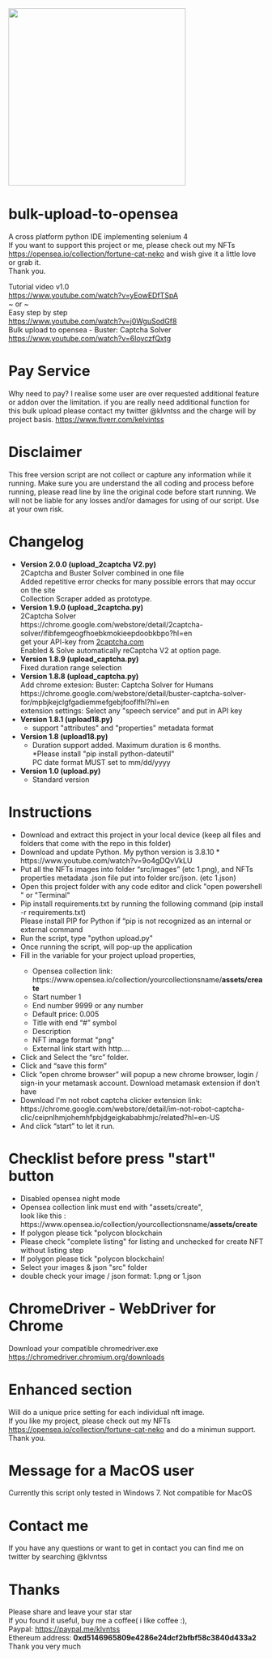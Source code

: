 <img src="src/images/fortune-cat-neko.png" width="350">

# bulk-upload-to-opensea
A cross platform python IDE implementing selenium 4<BR>
If you want to support this project or me, please check out my NFTs <BR>
https://opensea.io/collection/fortune-cat-neko and wish give it a little love or grab it.<BR>
Thank you.

  Tutorial video v1.0<BR>
  https://www.youtube.com/watch?v=yEowEDfTSpA<BR>
  ~ or ~<BR>
  Easy step by step<BR>
  https://www.youtube.com/watch?v=j0WguSodGf8<BR>
  Bulk upload to opensea - Buster: Captcha Solver<BR>
  https://www.youtube.com/watch?v=6IoyczfQxtg<BR>
  

# Pay Service
  Why need to pay? I realise some user are over requested additional feature or addon over the limitation.
  if you are really need additional function for this bulk upload please contact my twitter @klvntss and the charge will by project basis. https://www.fiverr.com/kelvintss

# Disclaimer
  This free version script are not collect or capture any information while it running.
  Make sure you are understand the all coding and process before running, please read line by line the original code before start running.
  We will not be liable for any losses and/or damages for using of our script. Use at your own risk.
  
# Changelog
  <ul>
    <li><b>Version 2.0.0 (upload_2captcha V2.py)</b><BR>
       2Captcha and Buster Solver combined in one file<BR>
       Added repetitive error checks for many possible errors that may occur on the site<BR>
       Collection Scraper added as prototype.
      </li>
      <li><b>Version 1.9.0 (upload_2captcha.py)</b><BR>
       2Captcha Solver<BR>
       https://chrome.google.com/webstore/detail/2captcha-solver/ifibfemgeogfhoebkmokieepdoobkbpo?hl=en<BR>
        get your API-key from <a href="https://2captcha.com?from=13605454" target="_blank">2captcha.com</a><BR>
        Enabled & Solve automatically reCaptcha V2 at option page.
      </li>
      <li><b>Version 1.8.9 (upload_captcha.py)</b><BR>
       Fixed duration range selection
      </li>
    <li><b>Version 1.8.8 (upload_captcha.py)</b><BR>
        Add chrome extesion: Buster: Captcha Solver for Humans<BR>
        https://chrome.google.com/webstore/detail/buster-captcha-solver-for/mpbjkejclgfgadiemmefgebjfooflfhl?hl=en<BR>
extension settings: Select any "speech service" and put in API key
      </li>
     <li><b>Version 1.8.1 (upload18.py)</b>
      <ul>
        <li>support "attributes" and "properties" metadata format</li>
      </ul></li>
    <li><b>Version 1.8 (upload18.py)</b>
      <ul>
        <li>Duration support added. Maximum duration is 6 months. <BR>
        *Please install "pip install python-dateutil"<BR>
          PC date format MUST set to mm/dd/yyyy
         </li>
      </ul></li>
    <li><b>Version 1.0 (upload.py)</b>
      <ul><li>Standard version</li></ul>
    </li>
  </ul>

# Instructions
<ul>
  <li>Download and extract this project in your local device (keep all files and folders that come with the repo in this folder)</li>
  <li>Download and update Python. My python version is 3.8.10 * https://www.youtube.com/watch?v=9o4gDQvVkLU</li>
   <li>Put all the NFTs images into folder “src/images” (etc 1.png), and NFTs properties metadata .json file put into folder src/json. (etc 1.json)</li>
   <li>Open this project folder with any code editor and click "open powershell " or "Terminal"</li>
   <li>Pip install requirements.txt by running the following command (pip install -r requirements.txt) <BR>
       Please install PIP for Python if “pip is not recognized as an internal or external command</li>
   <li>Run the script, type "python upload.py"</li>
   <li>Once running the script, will pop-up the application </li>
   <li>Fill in the variable for your project upload properties, </li>
     <ul>
       <li>Opensea collection link: https://www.opensea.io/collection/yourcollectionsname/<B>assets/create</b></li>
        <li>Start number 1</li>
        <li>End number 9999 or any number</li>
        <li>Default price: 0.005</li>
        <li>Title with end “#” symbol</li>
        <li>Description</li>
        <li>NFT image format "png"</li>
        <li>External link start with http….</li>
     </ul>
   <li>Click and Select the “src” folder.</li>
   <li>Click and “save this form”</li>
     <li>Click “open chrome browser” will popup a new chrome browser, login / sign-in your metamask account. Download metamask extension if don’t have</li>
     <li>Download I'm not robot captcha clicker extension link: https://chrome.google.com/webstore/detail/im-not-robot-captcha-clic/ceipnlhmjohemhfpbjdgeigkababhmjc/related?hl=en-US</li>
     <li>And click “start” to let it run.</li>
  </ul>

 
# Checklist before press "start" button
 <p><ul>
   <li>Disabled opensea night mode</li>
   <li>Opensea collection link must end with "assets/create", <BR>
     look like this : https://www.opensea.io/collection/yourcollectionsname/<B>assets/create</b></li>
  <li>If polygon please tick "polycon blockchain</li>
  <li>Please check "complete listing" for listing and unchecked for create NFT without listing step</li>
  <li>If polygon please tick "polycon blockchain!</li>
  <li>Select your images & json "src" folder</li>
   <li>double check your image / json format: 1.png or 1.json</li>
   </ul>
  </p>

# ChromeDriver - WebDriver for Chrome	
Download your compatible chromedriver.exe https://chromedriver.chromium.org/downloads
     
# Enhanced section
Will do a unique price setting for each individual nft image. <BR>
If you like my project, please check out my NFTs https://opensea.io/collection/fortune-cat-neko and do a minimun support.
Thank you.
     
# Message for a MacOS user
Currently this script only tested in Windows 7. Not compatible for MacOS

# Contact me
If you have any questions or want to get in contact you can find me on twitter by searching @klvntss

# Thanks
Please share and leave your star star<BR>
If you found it useful, buy me a coffee( i like coffee :), <BR>
Paypal: https://paypal.me/klvntss<BR>
Ethereum address: <B>0xd5146965809e4286e24dcf2bfbf58c3840d433a2</b><BR>
Thank you very much </p>
